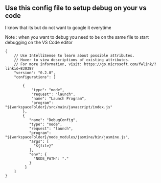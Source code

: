 ## Use this config file to setup debug on your vs code

I know that its but do not want to google it everytime

Note : when you want to debug you need to be on the same file to start debugging on the VS Code editor

```
{
    // Use IntelliSense to learn about possible attributes.
    // Hover to view descriptions of existing attributes.
    // For more information, visit: https://go.microsoft.com/fwlink/?linkid=830387
    "version": "0.2.0",
    "configurations": [
      
        {
            "type": "node",
            "request": "launch",
            "name": "Launch Program",
            "program": "${workspaceFolder}/src/main/javascript/index.js"
        },
        {
           "name": "DebugConfig",
           "type": "node",
           "request": "launch",
           "program": "${workspaceFolder}/node_modules/jasmine/bin/jasmine.js",
           "args": [
             "${file}"
           ], 
           "env": { 
             "NODE_PATH": "." 
           }
         }
    ]
}

